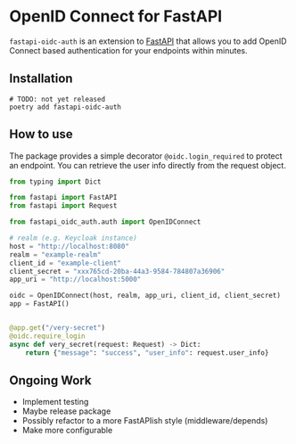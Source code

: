 # OpenID Connect for FastAPI

`fastapi-oidc-auth` is an extension to [FastAPI](https://fastapi.tiangolo.com/)
that allows you to add OpenID Connect based authentication for your endpoints
within minutes.

## Installation

```
# TODO: not yet released
poetry add fastapi-oidc-auth
```

## How to use

The package provides a simple decorator `@oidc.login_required` to protect
an endpoint. You can retrieve the user info directly from the request object.

```py
from typing import Dict

from fastapi import FastAPI
from fastapi import Request

from fastapi_oidc_auth.auth import OpenIDConnect

# realm (e.g. Keycloak instance)
host = "http://localhost:8080"
realm = "example-realm"
client_id = "example-client"
client_secret = "xxx765cd-20ba-44a3-9584-784807a36906"
app_uri = "http://localhost:5000"

oidc = OpenIDConnect(host, realm, app_uri, client_id, client_secret)
app = FastAPI()


@app.get("/very-secret")
@oidc.require_login
async def very_secret(request: Request) -> Dict:
    return {"message": "success", "user_info": request.user_info}
```

## Ongoing Work

- Implement testing
- Maybe release package
- Possibly refactor to a more FastAPIish style (middleware/depends)
- Make more configurable
